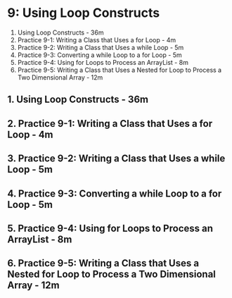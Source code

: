 # 9: Using Loop Constructs

1. Using Loop Constructs - 36m
2. Practice 9-1: Writing a Class that Uses a for Loop - 4m
3. Practice 9-2: Writing a Class that Uses a while Loop - 5m
4. Practice 9-3: Converting a while Loop to a for Loop - 5m
5. Practice 9-4: Using for Loops to Process an ArrayList - 8m
6. Practice 9-5: Writing a Class that Uses a Nested for Loop to Process a Two Dimensional Array - 12m

## 1. Using Loop Constructs - 36m
## 2. Practice 9-1: Writing a Class that Uses a for Loop - 4m
## 3. Practice 9-2: Writing a Class that Uses a while Loop - 5m
## 4. Practice 9-3: Converting a while Loop to a for Loop - 5m
## 5. Practice 9-4: Using for Loops to Process an ArrayList - 8m
## 6. Practice 9-5: Writing a Class that Uses a Nested for Loop to Process a Two Dimensional Array - 12m


